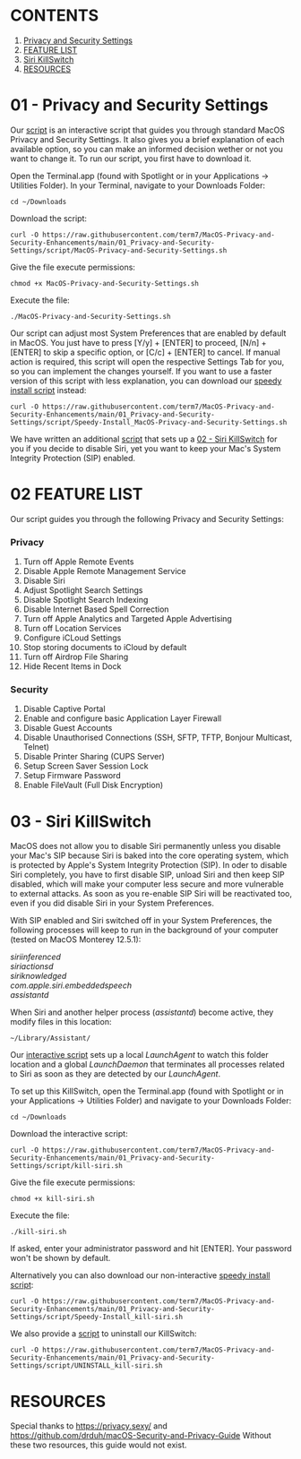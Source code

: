 # CONTENTS

01) [Privacy and Security Settings](#01---Privacy-and-Security-Settings)
02) [FEATURE LIST](#02---FEATURE-LIST)
03) [Siri KillSwitch](#03---Siri-KillSwitch)
04) [RESOURCES](#-RESOURCES)


# 01 - Privacy and Security Settings


Our [script](script/01.1_MacOS-Privacy-and-Security-Settings.sh) is an interactive script that guides you through standard MacOS Privacy and Security Settings. It also gives you a brief explanation of each available option, so you can make an informed decision wether or not you want to change it. To run our script, you first have to download it.

Open the Terminal.app (found with Spotlight or in your Applications -> Utilities Folder).
In your Terminal, navigate to your Downloads Folder:

    cd ~/Downloads

Download the script:

    curl -O https://raw.githubusercontent.com/term7/MacOS-Privacy-and-Security-Enhancements/main/01_Privacy-and-Security-Settings/script/MacOS-Privacy-and-Security-Settings.sh

Give the file execute permissions:

    chmod +x MacOS-Privacy-and-Security-Settings.sh

Execute the file:

    ./MacOS-Privacy-and-Security-Settings.sh


Our script can adjust most System Preferences that are enabled by default in MacOS. You just have to press [Y/y] + [ENTER] to proceed, [N/n] + [ENTER] to skip a specific option, or [C/c] + [ENTER] to cancel. If manual action is required, this script will open the respective Settings Tab for you, so you can implement the changes yourself. If you want to use a faster version of this script with less explanation, you can download our [speedy install script](script/Speedy-Install_MacOS-Privacy-and-Security-Settings.sh) instead:

    curl -O https://raw.githubusercontent.com/term7/MacOS-Privacy-and-Security-Enhancements/main/01_Privacy-and-Security-Settings/script/Speedy-Install_MacOS-Privacy-and-Security-Settings.sh


We have written an additional [script](script/kill-siri.sh) that sets up a [02 - Siri KillSwitch](#02---Siri-KillSwitch) for you if you decide to disable Siri, yet you want to keep your Mac's System Integrity Protection (SIP) enabled.

# 02 FEATURE LIST

Our script guides you through the following Privacy and Security Settings:

### Privacy

01) Turn off Apple Remote Events
02) Disable Apple Remote Management Service
03) Disable Siri
04) Adjust Spotlight Search Settings
05) Disable Spotlight Search Indexing
06) Disable Internet Based Spell Correction
07) Turn off Apple Analytics and Targeted Apple Advertising
08) Turn off Location Services
09) Configure iCLoud Settings
10) Stop storing documents to iCloud by default
11) Turn off Airdrop File Sharing
12) Hide Recent Items in Dock

### Security

01) Disable Captive Portal
02) Enable and configure basic Application Layer Firewall
03) Disable Guest Accounts
04) Disable Unauthorised Connections (SSH, SFTP, TFTP, Bonjour Multicast, Telnet)
05) Disable Printer Sharing (CUPS Server)
06) Setup Screen Saver Session Lock
07) Setup Firmware Password
08) Enable FileVault (Full Disk Encryption)

# 03 - Siri KillSwitch

MacOS does not allow you to disable Siri permanently unless you disable your Mac's SIP because Siri is baked into the core operating system, which is protected by Apple's System Integrity Protection (SIP). In oder to disable Siri completely, you have to first disable SIP, unload Siri and then keep SIP disabled, which will make your computer less secure and more vulnerable to external attacks. As soon as you re-enable SIP Siri will be reactivated too, even if you did disable Siri in your System Preferences.

With SIP enabled and Siri switched off in your System Preferences, the following processes will keep to run in the background of your computer (tested on MacOS Monterey 12.5.1):

<em>siriinferenced
<br>siriactionsd
<br>siriknowledged
<br>com.apple.siri.embeddedspeech
<br>assistantd
</em>

When Siri and another helper process (<em>assistantd</em>) become active, they modify files in this location:

    ~/Library/Assistant/
        
Our [interactive script](script/kill-siri.sh) sets up a local <em>LaunchAgent</em> to watch this folder location and a global <em>LaunchDaemon</em> that terminates all processes related to Siri as soon as they are detected by our <em>LaunchAgent</em>.

To set up this KillSwitch, open the Terminal.app (found with Spotlight or in your Applications -> Utilities Folder) and navigate to your Downloads Folder:

    cd ~/Downloads

Download the interactive script:

    curl -O https://raw.githubusercontent.com/term7/MacOS-Privacy-and-Security-Enhancements/main/01_Privacy-and-Security-Settings/script/kill-siri.sh

Give the file execute permissions:

    chmod +x kill-siri.sh

Execute the file:

    ./kill-siri.sh

If asked, enter your administrator password and hit [ENTER].
Your password won't be shown by default.

Alternatively you can also download our non-interactive [speedy install script](script/Speedy-Install_kill-siri.sh):

    curl -O https://raw.githubusercontent.com/term7/MacOS-Privacy-and-Security-Enhancements/main/01_Privacy-and-Security-Settings/script/Speedy-Install_kill-siri.sh

We also provide a [script](script/UNINSTALL_kill-siri.sh) to uninstall our KillSwitch:

    curl -O https://raw.githubusercontent.com/term7/MacOS-Privacy-and-Security-Enhancements/main/01_Privacy-and-Security-Settings/script/UNINSTALL_kill-siri.sh

# RESOURCES

Special thanks to https://privacy.sexy/ and https://github.com/drduh/macOS-Security-and-Privacy-Guide
Without these two resources, this guide would not exist.
